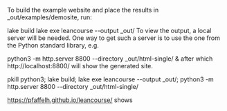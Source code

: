 To build the example website and place the results in _out/examples/demosite, run:

lake build
lake exe leancourse --output _out/
To view the output, a local server will be needed. One way to get such a server is to use the one from the Python standard library, e.g.

python3 -m http.server 8800 --directory _out/html-single/ &
after which http://localhost:8800/ will show the generated site.

pkill python3; lake build; lake exe leancourse --output _out/; python3 -m http.server 8800 --directory _out/html-single/

https://pfaffelh.github.io/leancourse/
shows 